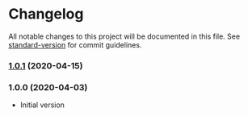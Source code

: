 # Changelog

All notable changes to this project will be documented in this file. See [standard-version](https://github.com/conventional-changelog/standard-version) for commit guidelines.

### [1.0.1](https://github.com/5lava/terser-loader/compare/v1.0.0...v1.0.1) (2020-04-15)

<a name="1.0.0"></a>
### 1.0.0 (2020-04-03)

* Initial version
